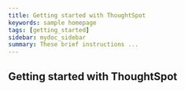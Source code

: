 ```yaml
---
title: Getting started with ThoughtSpot
keywords: sample homepage
tags: [getting_started]
sidebar: mydoc_sidebar
summary: These brief instructions ...
---
```


## Getting started with ThoughtSpot
